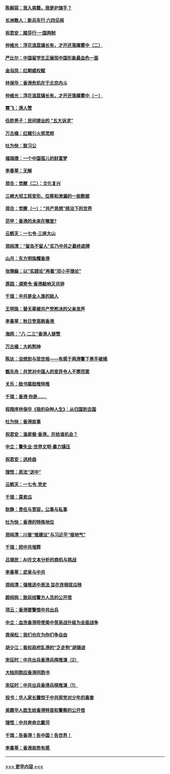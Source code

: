#### [陈婉容：我入美籍，我是护旗手？](../pages/nsc993/n11487908.md?t=08301344) 
#### [长洲散人：新兵车行 六四见闻](../pages/nsc993/n11487729.md?t=08301344) 
#### [祝君安：踏莎行‧一国两制](../pages/nsc993/n11487699.md?t=08301344) 
#### [仲维光：浮花浪蕊镇长有，才开还落瘴雾中（二）](../pages/nsc993/n11483286.md?t=08301344) 
#### [严比尔：中国留学生正展现中国形象最血色一面](../pages/nsc993/n11485145.md?t=08301344) 
#### [金浴凤：红朝威权赋](../pages/nsc993/n11485191.md?t=08301344) 
#### [林保华：香港危机在于北京内斗](../pages/nsc993/n11484593.md?t=08301344) 
#### [仲维光：浮花浪蕊镇长有，才开还落瘴雾中（ㄧ）](../pages/nsc993/n11483259.md?t=08301344) 
#### [霄飞：港人赞](../pages/nsc993/n11482957.md?t=08301344) 
#### [任姓男子：民间提出的 “五大诉求”](../pages/nsc993/n11482897.md?t=08301344) 
#### [万古缘：红蛾引火邪灵烬](../pages/nsc993/n11482886.md?t=08301344) 
#### [吐为快：致习公](../pages/nsc993/n11482867.md?t=08301344) 
#### [福瑞德：一个中国孤儿的财富梦](../pages/nsc993/n11482817.md?t=08301344) 
#### [李春草：无解](../pages/nsc993/n11482791.md?t=08301344) 
#### [郑合：觉醒（二）：文化复兴](../pages/nsc993/n11478025.md?t=08301344) 
#### [三峡大坝工程变形、位移和渗漏的一些数据](../pages/nsc993/n11478232.md?t=08301344) 
#### [郑合：觉醒（一）：“共产思想”统治下的世界](../pages/nsc993/n11477663.md?t=08301344) 
#### [范甲：香港的未来在哪里?](../pages/nsc993/n11477249.md?t=08301344) 
#### [云鹤天：一七令·三座大山](../pages/nsc993/n11477192.md?t=08301344) 
#### [郑纯清：“留岛不留人”实乃中共之最终底牌](../pages/nsc993/n11476160.md?t=08301344) 
#### [山月：东方明珠耀香港](../pages/nsc993/n11476077.md?t=08301344) 
#### [张翎燊：以“实践论”再看“邓小平理论”](../pages/nsc993/n11475733.md?t=08301344) 
#### [莲园：调笑令‧香港敲响灭共钟](../pages/nsc993/n11475723.md?t=08301344) 
#### [千瑞：中共是全人类的敌人](../pages/nsc993/n11475329.md?t=08301344) 
#### [王明珠：替无辜被共产党枪决的父亲发声](../pages/nsc993/n11474570.md?t=08301344) 
#### [李春草：秋日登高眺香港 ](../pages/nsc993/n11474491.md?t=08301344) 
#### [海网：“八·二三”香港人链赞 ](../pages/nsc993/n11474538.md?t=08301344) 
#### [万古缘：大屿荆神](../pages/nsc993/n11474401.md?t=08301344) 
#### [陈达：没想到与现世报——有感于两港警下黑手被捕 ](../pages/nsc993/n11472557.md?t=08301344) 
#### [甑东舟：共党对中国人的变异令人不寒而栗](../pages/nsc993/n11472496.md?t=08301344) 
#### [关乐：脸书扇脸推特推](../pages/nsc993/n11472488.md?t=08301344) 
#### [千瑞：香港  你是…… ](../pages/nsc993/n11472459.md?t=08301344) 
#### [程翔序林保华《我的杂种人生》：从归国到去国](../pages/nsc993/n11472369.md?t=08301344) 
#### [吐为快：香港故事](../pages/nsc993/n11471931.md?t=08301344) 
#### [祝君安：渔家傲‧香港，在给谁机会？](../pages/nsc993/n11469718.md?t=08301344) 
#### [中立：警失业‧世界文明‧暴力镇压](../pages/nsc993/n11467566.md?t=08301344) 
#### [祝君安：送终曲](../pages/nsc993/n11467546.md?t=08301344) 
#### [理悟：恶法“送中”](../pages/nsc993/n11467290.md?t=08301344) 
#### [云鹤天：一七令.党史](../pages/nsc993/n11464122.md?t=08301344) 
#### [千瑞：莫卖瓜](../pages/nsc993/n11463014.md?t=08301344) 
#### [耿静：责任与宽容，公事与私事](../pages/nsc993/n11462810.md?t=08301344) 
#### [吐为快：香港的特殊地位](../pages/nsc993/n11462562.md?t=08301344) 
#### [郑纯清：川普“推建议”与习近平“接地气”](../pages/nsc993/n11461683.md?t=08301344) 
#### [千瑞：把中共埋葬](../pages/nsc993/n11461658.md?t=08301344) 
#### [吕锡民：AI在文本分析的商机与挑战](../pages/nsc993/n11460607.md?t=08301344) 
#### [李春草：武皇与中共](../pages/nsc993/n11460589.md?t=08301344) 
#### [郑纯清：强推送中恶法 旨在连根拔瓜秧](../pages/nsc993/n11460526.md?t=08301344) 
#### [颜纯钩：致前线警方人员的公开信](../pages/nsc993/n11459564.md?t=08301344) 
#### [项云：香港要警惕中共出兵](../pages/nsc993/n11459530.md?t=08301344) 
#### [中立：血洗香港将使美中贸易战升级为全面战争](../pages/nsc993/n11459717.md?t=08301344) 
#### [周保松：我们也在为你们争自由](../pages/nsc993/n11459087.md?t=08301344) 
#### [胡少江：极权政府乱港的“乏走狗”胡锡进](../pages/nsc993/n11459051.md?t=08301344) 
#### [宋征时：中共出兵香港兵棋推演（2）](../pages/nsc993/n11458306.md?t=08301344) 
#### [大陆同胞应香港同胞书](../pages/nsc993/n11457241.md?t=08301344) 
#### [宋征时：中共出兵香港兵棋推演（1）](../pages/nsc993/n11455979.md?t=08301344) 
#### [投书：华人家长震惊于中共邪党对少年的毒害](../pages/nsc993/n11454664.md?t=08301344) 
#### [美籍华人医生给香港特首和警察的公开信](../pages/nsc993/n11454599.md?t=08301344) 
#### [理悟：中共奔命北戴河](../pages/nsc993/n11454254.md?t=08301344) 
#### [千瑞：告香港！告中国！告世界！](../pages/nsc993/n11452639.md?t=08301344) 
#### [李春草：香港局势有感 ](../pages/nsc993/n11452364.md?t=08301344) 

----
#### [ >>> 更早内容 <<< ](../indexes/nsc993-earlier.md)
